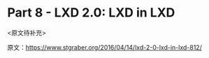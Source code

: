 Part 8 - LXD 2.0: LXD in LXD
==============================

<原文待补充>

原文：https://www.stgraber.org/2016/04/14/lxd-2-0-lxd-in-lxd-812/
